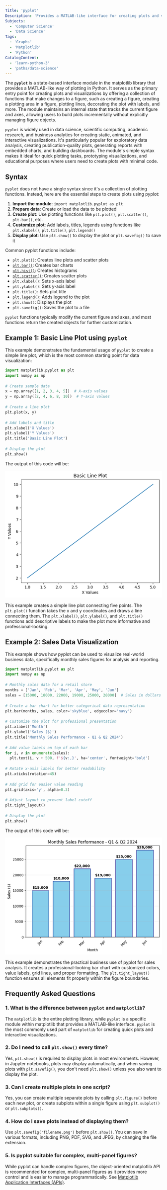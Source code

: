 ```yaml
---
Title: 'pyplot'
Description: 'Provides a MATLAB-like interface for creating plots and visualizations in Python using matplotlib.'
Subjects:
  - 'Computer Science'
  - 'Data Science'
Tags:
  - 'Graphs'
  - 'Matplotlib'
  - 'Python'
CatalogContent:
  - 'learn-python-3'
  - 'paths/data-science'
---
```


The **`pyplot`** is a state-based interface module in the matplotlib library that provides a MATLAB-like way of plotting in Python. It serves as the primary entry point for creating plots and visualizations by offering a collection of functions that make changes to a figure, such as creating a figure, creating a plotting area in a figure, plotting lines, decorating the plot with labels, and more. The module maintains an internal state that tracks the current figure and axes, allowing users to build plots incrementally without explicitly managing figure objects.

`pyplot` is widely used in data science, scientific computing, academic research, and business analytics for creating static, animated, and interactive visualizations. It's particularly popular for exploratory data analysis, creating publication-quality plots, generating reports with embedded charts, and building dashboards. The module's simple syntax makes it ideal for quick plotting tasks, prototyping visualizations, and educational purposes where users need to create plots with minimal code.

## Syntax

`pyplot` does not have a single syntax since it's a collection of plotting functions. Instead, here are the essential steps to create plots using pyplot:

1. **Import the module**: `import matplotlib.pyplot as plt`
2. **Prepare data**: Create or load the data to be plotted
3. **Create plot**: Use plotting functions like `plt.plot()`, `plt.scatter()`, `plt.bar()`, etc.
4. **Customize plot**: Add labels, titles, legends using functions like `plt.xlabel()`, `plt.title()`, `plt.legend()`
5. **Display plot**: Use `plt.show()` to display the plot or `plt.savefig()` to save it

Common pyplot functions include:

- `plt.plot()`: Creates line plots and scatter plots
- [`plt.bar()`](https://www.codecademy.com/resources/docs/matplotlib/pyplot/bar): Creates bar charts
- [`plt.hist()`](https://www.codecademy.com/resources/docs/matplotlib/pyplot/hist): Creates histograms
- [`plt.scatter()`](https://www.codecademy.com/resources/docs/matplotlib/pyplot/scatter): Creates scatter plots
- `plt.xlabel()`: Sets x-axis label
- `plt.ylabel()`: Sets y-axis label
- `plt.title()`: Sets plot title
- [`plt.legend()`](https://www.codecademy.com/resources/docs/matplotlib/pyplot/legend): Adds legend to the plot
- `plt.show()`: Displays the plot
- `plt.savefig()`: Saves the plot to a file

`pyplot` functions typically modify the current figure and axes, and most functions return the created objects for further customization.

## Example 1: Basic Line Plot using `pyplot`

This example demonstrates the fundamental usage of `pyplot` to create a simple line plot, which is the most common starting point for data visualization:

```py
import matplotlib.pyplot as plt
import numpy as np

# Create sample data
x = np.array([1, 2, 3, 4, 5])  # X-axis values
y = np.array([2, 4, 6, 8, 10])  # Y-axis values

# Create a line plot
plt.plot(x, y)

# Add labels and title
plt.xlabel('X Values')
plt.ylabel('Y Values')
plt.title('Basic Line Plot')

# Display the plot
plt.show()
```

The output of this code will be:

![A simple line plot showing five points connected with a straight line, labeled with 'X Values' on the x-axis and 'Y Values' on the y-axis, with the title 'Basic Line Plot'](https://raw.githubusercontent.com/Codecademy/docs/main/media/pyplot-output-1.png)

This example creates a simple line plot connecting five points. The `plt.plot()` function takes the x and y coordinates and draws a line connecting them. The `plt.xlabel()`, `plt.ylabel()`, and `plt.title()` functions add descriptive labels to make the plot more informative and professional-looking.

## Example 2: Sales Data Visualization

This example shows how pyplot can be used to visualize real-world business data, specifically monthly sales figures for analysis and reporting.

```py
import matplotlib.pyplot as plt
import numpy as np

# Monthly sales data for a retail store
months = ['Jan', 'Feb', 'Mar', 'Apr', 'May', 'Jun']
sales = [15000, 18000, 22000, 19000, 25000, 28000]  # Sales in dollars

# Create a bar chart for better categorical data representation
plt.bar(months, sales, color='skyblue', edgecolor='navy')

# Customize the plot for professional presentation
plt.xlabel('Month')
plt.ylabel('Sales ($)')
plt.title('Monthly Sales Performance - Q1 & Q2 2024')

# Add value labels on top of each bar
for i, v in enumerate(sales):
  plt.text(i, v + 500, f'${v:,}', ha='center', fontweight='bold')

# Rotate x-axis labels for better readability
plt.xticks(rotation=45)

# Add grid for easier value reading
plt.grid(axis='y', alpha=0.3)

# Adjust layout to prevent label cutoff
plt.tight_layout()

# Display the plot
plt.show()
```

The output of this code will be:

![A vertical bar chart showing monthly sales data from January to June, with bars in sky blue and edge outlines in navy. Each bar has a dollar value label above it. The chart is titled 'Monthly Sales Performance – Q1 & Q2 2024', with x-axis labeled 'Month' and y-axis labeled 'Sales ($)'](https://raw.githubusercontent.com/Codecademy/docs/main/media/pyplot-output-2.png)

This example demonstrates the practical business use of pyplot for sales analysis. It creates a professional-looking bar chart with customized colors, value labels, grid lines, and proper formatting. The `plt.tight_layout()` function ensures all elements fit properly within the figure boundaries.

## Frequently Asked Questions

### 1. What is the difference between `pyplot` and `matplotlib`?

The `matplotlib` is the entire plotting library, while `pyplot` is a specific module within matplotlib that provides a MATLAB-like interface. `pyplot` is the most commonly used part of `matplotlib` for creating quick plots and interactive visualizations.

### 2. Do I need to call `plt.show()` every time?

Yes, `plt.show()` is required to display plots in most environments. However, in Jupyter notebooks, plots may display automatically, and when saving plots with `plt.savefig()`, you don't need `plt.show()` unless you also want to display the plot.

### 3. Can I create multiple plots in one script?

Yes, you can create multiple separate plots by calling `plt.figure()` before each new plot, or create subplots within a single figure using `plt.subplot()` or `plt.subplots()`.

### 4. How do I save plots instead of displaying them?

Use `plt.savefig('filename.png')` before `plt.show()`. You can save in various formats, including PNG, PDF, SVG, and JPEG, by changing the file extension.

### 5. Is pyplot suitable for complex, multi-panel figures?

While pyplot can handle complex figures, the object-oriented matplotlib API is recommended for complex, multi-panel figures as it provides more control and is easier to manage programmatically. See [Matplotlib Application Interfaces (APIs)](https://matplotlib.org/stable/users/explain/figure/api_interfaces.html).
